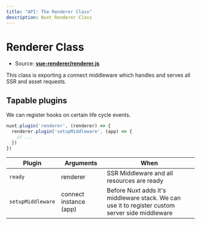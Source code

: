 ```yaml
---
title: "API: The Renderer Class"
description: Nuxt Renderer Class
---
```


# Renderer Class

- Source: **[vue-renderer/renderer.js](https://github.com/nuxt/nuxt.js/blob/dev/packages/vue-renderer/src/renderer.js)**

This class is exporting a connect middleware which handles and serves all SSR and asset requests.

## Tapable plugins

We can register hooks on certain life cycle events.

```js
nuxt.plugin('renderer', (renderer) => {
  renderer.plugin('setupMiddleware', (app) => {
    // ...
  })
})
```

Plugin            | Arguments              | When
------------------|------------------------|------------------------------------------------------------------------------------------------
`ready`           | renderer               | SSR Middleware and all resources are ready
`setupMiddleware` | connect instance (app) | Before Nuxt adds it's middleware stack. We can use it to register custom server side middleware

